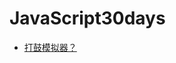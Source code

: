 # JavaScript30days
- [打鼓模拟器？](https://github.com/cyy942465/JavaScript30days/tree/main/01-JavaScriptDrumKit)
